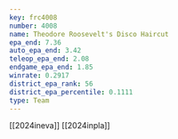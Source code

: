 ```yaml
---
key: frc4008
number: 4008
name: Theodore Roosevelt's Disco Haircut
epa_end: 7.36
auto_epa_end: 3.42
teleop_epa_end: 2.08
endgame_epa_end: 1.85
winrate: 0.2917
district_epa_rank: 56
district_epa_percentile: 0.1111
type: Team
---
```

[[2024ineva]]
[[2024inpla]]

